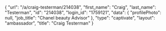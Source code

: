 {
    "url": "\/a\/craig-testerman\/214038",
    "first_name": "Craig",
    "last_name": "Testerman",
    "id": "214038",
    "login_id": "1759121",
    "data": {
        "profilePhoto": null,
        "job_title": "Chanel beauty Advisor"
    },
    "type": "captivate",
    "layout": "ambassador",
    "title": "Craig Testerman"
}